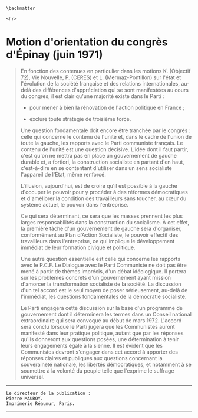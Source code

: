 
```{=latex}
\backmatter
```

```{=html}
<hr>
```

# Motion d'orientation du congrès d'Épinay (juin 1971)
>
> En fonction des contenues en particulier dans les motions K. (Objectif 72),
> Vie Nouvelle, P. (CERES) et L. (Mermaz-Pontillon) sur l'état et l'évolution
> de la société française et des relations internationales, au-delà des
> différences d'appréciation qui se sont manifestées au cours du congrès, il
> est clair qu'une majorité existe dans le Parti :
>
> - pour mener à bien la rénovation de l'action politique en France ;
>
> - exclure toute stratégie de troisième force.
>
> Une question fondamentale doit encore être tranchée par le congrès : celle
> qui concerne le contenu de l'unité et, dans le cadre de l'union de toute la
> gauche, les rapports avec le Parti communiste français. Le contenu de
> l'unité est une question décisive. L'idée dont il faut partir, c'est qu'on
> ne mettra pas en place un gouvernement de gauche durable et, a fortiori, la
> construction socialiste en partant d'en haut, c'est-à-dire en se contentant
> d'utiliser dans un sens socialiste l'appareil de l'État, même renforcé.
>
> L'illusion, aujourd'hui, est de croire qu'il est possible à la gauche
> d'occuper le pouvoir pour y procéder à des réformes démocratiques et
> d'améliorer la condition des travailleurs sans toucher, au cœur du système
> actuel, le pouvoir dans l'entreprise.
>
> Ce qui sera déterminant, ce sera que les masses prennent les plus larges
> responsabilités dans la construction du socialisme. À cet effet, la première
> tâche d'un gouvernement de gauche sera d'organiser, conformément au Plan
> d'Action Socialiste, le pouvoir effectif des travailleurs dans l'entreprise,
> ce qui implique le développement immédiat de leur formation civique et
> politique.
>
> Une autre question essentielle est celle qui concerne les rapports avec le
> P.C.F. Le Dialogue avec le Parti Communiste ne doit pas être mené à partir
> de thèmes imprécis, d'un débat idéologique. Il portera sur les problèmes
> concrets d'un gouvernement ayant mission d'amorcer la transformation
> socialiste de la société. La discussion d'un tel accord est le seul moyen de
> poser sérieusement, au-delà de l'immédiat, les questions fondamentales de la
> démocratie socialiste.
>
> Le Parti engagera cette discussion sur la base d'un programme de
> gouvernement dont il déterminera les termes dans un Conseil national
> extraordinaire qui sera convoqué au début de mars 1972. L'accord sera conclu
> lorsque le Parti jugera que les Communistes auront manifesté dans leur
> pratique politique, autant que par les réponses qu'ils donneront aux
> questions posées, une détermination à tenir leurs engagements égale à la
> sienne. Il est évident que les Communistes devront s'engager dans cet accord
> à apporter des réponses claires et publiques aux questions concernant la
> souveraineté nationale, les libertés démocratiques, et notamment à se
> soumettre à la volonté du peuple telle que l'exprime le suffrage universel.


---

    Le directeur de la publication :
    Pierre MAUROY.
    Imprimerie Réaumur, Paris.

---
